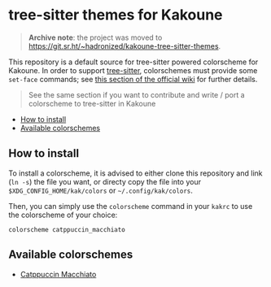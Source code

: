 # tree-sitter themes for Kakoune

> **Archive note**: the project was moved to <https://git.sr.ht/~hadronized/kakoune-tree-sitter-themes>.

This repository is a default source for tree-sitter powered colorscheme for Kakoune. In order to support [tree-sitter],
colorschemes must provide some `set-face` commands; see [this section of the official wiki](https://git.sr.ht/~hadronized/kak-tree-sitter/tree/master/item/docs/man/highlighting.md#faces)
for further details.

> See the same section if you want to contribute and write / port a colorscheme to tree-sitter in Kakoune

* [How to install](#how-to-install)
* [Available colorschemes](#available-colorschemes)
 
## How to install

To install a colorscheme, it is advised to either clone this repository and link (`ln -s`) the file you want, or directy
copy the file into your `$XDG_CONFIG_HOME/kak/colors` or `~/.config/kak/colors`.

Then, you can simply use the `colorscheme` command in your `kakrc` to use the colorscheme of your choice:

```kakoune
colorscheme catppuccin_macchiato
```

## Available colorschemes

- [Catppuccin Macchiato](./colors/catppuccin/catppuccin_macchiato.kak)

[tree-sitter]: https://tree-sitter.github.io/tree-sitter/
